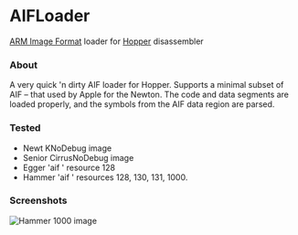# AIFLoader
[ARM Image Format](http://en.wikipedia.org/wiki/Arm_Image_Format) loader for [Hopper](http://www.hopperapp.com) disassembler

### About
A very quick 'n dirty AIF loader for Hopper.  Supports a minimal subset of AIF – that used by Apple for the Newton. The code and data segments are loaded properly, and the symbols from the AIF data region are parsed.

### Tested
* Newt KNoDebug image
* Senior CirrusNoDebug image
* Egger 'aif ' resource 128
* Hammer 'aif ' resources 128, 130, 131, 1000.

### Screenshots
![Hammer 1000 image](http://i.imgur.com/gqZbsRT.png)
